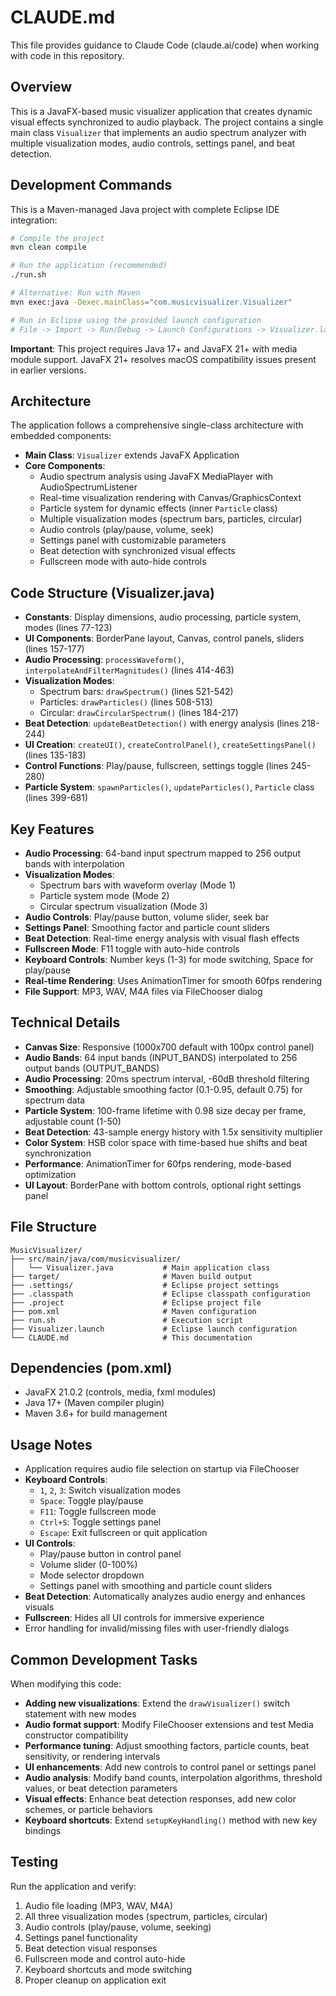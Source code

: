 # CLAUDE.md

This file provides guidance to Claude Code (claude.ai/code) when working with code in this repository.

## Overview
This is a JavaFX-based music visualizer application that creates dynamic visual effects synchronized to audio playback. The project contains a single main class `Visualizer` that implements an audio spectrum analyzer with multiple visualization modes, audio controls, settings panel, and beat detection.

## Development Commands
This is a Maven-managed Java project with complete Eclipse IDE integration:

```bash
# Compile the project
mvn clean compile

# Run the application (recommended)
./run.sh

# Alternative: Run with Maven
mvn exec:java -Dexec.mainClass="com.musicvisualizer.Visualizer"

# Run in Eclipse using the provided launch configuration
# File -> Import -> Run/Debug -> Launch Configurations -> Visualizer.launch
```

**Important**: This project requires Java 17+ and JavaFX 21+ with media module support. JavaFX 21+ resolves macOS compatibility issues present in earlier versions.

## Architecture
The application follows a comprehensive single-class architecture with embedded components:

- **Main Class**: `Visualizer` extends JavaFX Application
- **Core Components**:
  - Audio spectrum analysis using JavaFX MediaPlayer with AudioSpectrumListener
  - Real-time visualization rendering with Canvas/GraphicsContext
  - Particle system for dynamic effects (inner `Particle` class)
  - Multiple visualization modes (spectrum bars, particles, circular)
  - Audio controls (play/pause, volume, seek)
  - Settings panel with customizable parameters
  - Beat detection with synchronized visual effects
  - Fullscreen mode with auto-hide controls

## Code Structure (Visualizer.java)
- **Constants**: Display dimensions, audio processing, particle system, modes (lines 77-123)
- **UI Components**: BorderPane layout, Canvas, control panels, sliders (lines 157-177)
- **Audio Processing**: `processWaveform()`, `interpolateAndFilterMagnitudes()` (lines 414-463)
- **Visualization Modes**: 
  - Spectrum bars: `drawSpectrum()` (lines 521-542)
  - Particles: `drawParticles()` (lines 508-513)
  - Circular: `drawCircularSpectrum()` (lines 184-217)
- **Beat Detection**: `updateBeatDetection()` with energy analysis (lines 218-244)
- **UI Creation**: `createUI()`, `createControlPanel()`, `createSettingsPanel()` (lines 135-183)
- **Control Functions**: Play/pause, fullscreen, settings toggle (lines 245-280)
- **Particle System**: `spawnParticles()`, `updateParticles()`, `Particle` class (lines 399-681)

## Key Features
- **Audio Processing**: 64-band input spectrum mapped to 256 output bands with interpolation
- **Visualization Modes**: 
  - Spectrum bars with waveform overlay (Mode 1)
  - Particle system mode (Mode 2)
  - Circular spectrum visualization (Mode 3)
- **Audio Controls**: Play/pause button, volume slider, seek bar
- **Settings Panel**: Smoothing factor and particle count sliders
- **Beat Detection**: Real-time energy analysis with visual flash effects
- **Fullscreen Mode**: F11 toggle with auto-hide controls
- **Keyboard Controls**: Number keys (1-3) for mode switching, Space for play/pause
- **Real-time Rendering**: Uses AnimationTimer for smooth 60fps rendering
- **File Support**: MP3, WAV, M4A files via FileChooser dialog

## Technical Details
- **Canvas Size**: Responsive (1000x700 default with 100px control panel)
- **Audio Bands**: 64 input bands (INPUT_BANDS) interpolated to 256 output bands (OUTPUT_BANDS)
- **Audio Processing**: 20ms spectrum interval, -60dB threshold filtering
- **Smoothing**: Adjustable smoothing factor (0.1-0.95, default 0.75) for spectrum data
- **Particle System**: 100-frame lifetime with 0.98 size decay per frame, adjustable count (1-50)
- **Beat Detection**: 43-sample energy history with 1.5x sensitivity multiplier
- **Color System**: HSB color space with time-based hue shifts and beat synchronization
- **Performance**: AnimationTimer for 60fps rendering, mode-based optimization
- **UI Layout**: BorderPane with bottom controls, optional right settings panel

## File Structure
```
MusicVisualizer/
├── src/main/java/com/musicvisualizer/
│   └── Visualizer.java           # Main application class
├── target/                       # Maven build output
├── .settings/                    # Eclipse project settings
├── .classpath                    # Eclipse classpath configuration
├── .project                      # Eclipse project file
├── pom.xml                       # Maven configuration
├── run.sh                        # Execution script
├── Visualizer.launch             # Eclipse launch configuration
└── CLAUDE.md                     # This documentation
```

## Dependencies (pom.xml)
- JavaFX 21.0.2 (controls, media, fxml modules)
- Java 17+ (Maven compiler plugin)
- Maven 3.6+ for build management

## Usage Notes
- Application requires audio file selection on startup via FileChooser
- **Keyboard Controls**:
  - `1`, `2`, `3`: Switch visualization modes
  - `Space`: Toggle play/pause
  - `F11`: Toggle fullscreen mode
  - `Ctrl+S`: Toggle settings panel
  - `Escape`: Exit fullscreen or quit application
- **UI Controls**:
  - Play/pause button in control panel
  - Volume slider (0-100%)
  - Mode selector dropdown
  - Settings panel with smoothing and particle count sliders
- **Beat Detection**: Automatically analyzes audio energy and enhances visuals
- **Fullscreen**: Hides all UI controls for immersive experience
- Error handling for invalid/missing files with user-friendly dialogs

## Common Development Tasks
When modifying this code:
- **Adding new visualizations**: Extend the `drawVisualizer()` switch statement with new modes
- **Audio format support**: Modify FileChooser extensions and test Media constructor compatibility
- **Performance tuning**: Adjust smoothing factors, particle counts, beat sensitivity, or rendering intervals
- **UI enhancements**: Add new controls to control panel or settings panel
- **Audio analysis**: Modify band counts, interpolation algorithms, threshold values, or beat detection parameters
- **Visual effects**: Enhance beat detection responses, add new color schemes, or particle behaviors
- **Keyboard shortcuts**: Extend `setupKeyHandling()` method with new key bindings

## Testing
Run the application and verify:
1. Audio file loading (MP3, WAV, M4A)
2. All three visualization modes (spectrum, particles, circular)
3. Audio controls (play/pause, volume, seeking)
4. Settings panel functionality
5. Beat detection visual responses
6. Fullscreen mode and control auto-hide
7. Keyboard shortcuts and mode switching
8. Proper cleanup on application exit